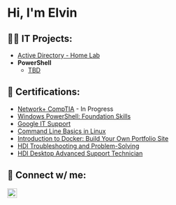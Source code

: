 <h1>Hi, I'm Elvin</a>

<h2>👨‍💻 IT Projects:</h2>

- [Active Directory - Home Lab](https://github.com/emckrieth/LABURL)
- <b>PowerShell</b>
  - [TBD](https://github.com/emckrieth)

<h2>📄 Certifications:</h2>

  - [Network+ CompTIA]() - In Progress
  - [Windows PowerShell: Foundation Skills](https://urldefense.com/v3/__https://workshopplus.eventbuilder.com/event/76200/certificate__;!!JYRgswAx!pfdxcVGJdfZ39UZidq4vq5m09anb7D_NXVBBO5MbJ_zhTqtIuTXDzmXMnLTuo-ReQPV8bPpFO2zst1NrBYBdYlbT$)
  - [Google IT Support](https://www.coursera.org/account/accomplishments/professional-cert/8AVZHZ6ADWS3?utm_source=link&utm_medium=certificate&utm_content=cert_image&utm_campaign=sharing_cta&utm_product=prof)
  - [Command Line Basics in Linux](https://www.coursera.org/account/accomplishments/verify/FMDKLW6AY3KH?utm_source=link&utm_medium=certificate&utm_content=cert_image&utm_campaign=sharing_cta&utm_product=project)
  - [Introduction to Docker: Build Your Own Portfolio Site](https://www.coursera.org/account/accomplishments/verify/GY8FZ222UFLA?utm_source=link&utm_medium=certificate&utm_content=cert_image&utm_campaign=sharing_cta&utm_product=project)
  - [HDI Troubleshooting and Problem-Solving](https://hdi-icmi.docebosaas.com/lms/index.php?r=myActivities/downloadCertificate&course_id=15&id_user=33192)
  - [HDI Desktop Advanced Support Technician](https://hdi-icmi.docebosaas.com/lms/index.php?r=myActivities/downloadCertificate&course_id=5&id_user=33192)

<h2>🤳 Connect w/ me:</h2>

[<img align="left" alt="ElvinMckrieth | LinkedIn" width="22px" src="https://cdn.jsdelivr.net/npm/simple-icons@v3/icons/linkedin.svg" />][linkedin]

[linkedin]: https://www.linkedin.com/in/emckrieth/

<!--
**emckrieth/emckrieth1** is a ✨ _special_ ✨ repository because its `README.md` (this file) appears on your GitHub profile.

Here are some ideas to get me started:

- 🔭 I’m currently working on ...
- 🌱 I’m currently learning ...
- 👯 I’m looking to collaborate on ...
- 🤔 I’m looking for help with ...
- 💬 Ask me about ...
- 📫 How to reach me: ...
- 😄 Pronouns: ...
- ⚡ Fun fact: ...
-->
